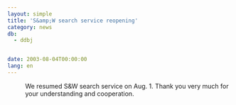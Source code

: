 ```yaml
---
layout: simple
title: 'S&amp;W search service reopening'
category: news
db:
  - ddbj


date: 2003-08-04T00:00:00
lang: en
---
```


<dd>We resumed S&amp;W search service on Aug. 1. Thank you very much for your understanding and cooperation.</dd>
